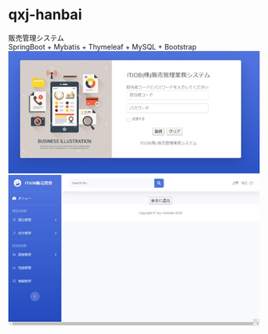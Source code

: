 # qxj-hanbai
販売管理システム  
SpringBoot + Mybatis + Thymeleaf + MySQL + Bootstrap  
![Image text](https://github.com/qinxiangjie/qxj-hanbai/blob/master/1.jpg)
![Image text](https://github.com/qinxiangjie/qxj-hanbai/blob/master/2.jpg)
